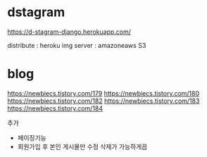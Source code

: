 # dstagram
https://d-stagram-django.herokuapp.com/

distribute : heroku
img server : amazoneaws S3



# blog
https://newbiecs.tistory.com/179
https://newbiecs.tistory.com/180
https://newbiecs.tistory.com/182
https://newbiecs.tistory.com/183
https://newbiecs.tistory.com/184

추가
- 페이징기능
- 회원가입 후 본인 게시물만 수정 삭제가 가능하게끔
